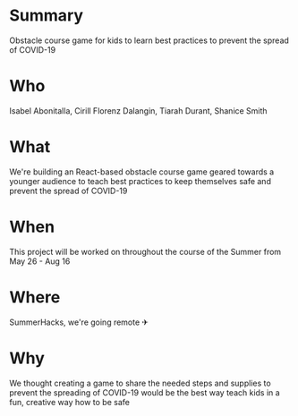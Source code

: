 # Summary
Obstacle course game for kids to learn best practices to prevent the spread of COVID-19

# Who
Isabel Abonitalla, Cirill Florenz Dalangin, Tiarah Durant, Shanice Smith
# What
We're building an React-based obstacle course game geared towards a younger audience to teach best practices to keep themselves safe and prevent the spread of COVID-19
# When
This project will be worked on throughout the course of the Summer from May 26 - Aug 16
# Where
SummerHacks, we're going remote ✈
# Why
We thought creating a game to share the needed steps and supplies to prevent the spreading of COVID-19 would be the best way teach kids in a fun, creative way how to be safe
